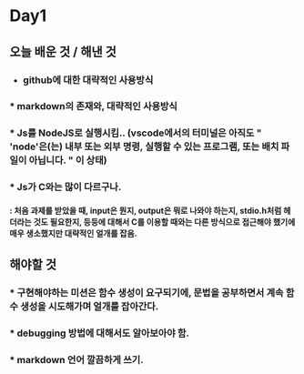 # Day1
###
###
###

## 오늘 배운 것 / 해낸 것
###
###
  * ### github에 대한 대략적인 사용방식
 ###
  
 ### * markdown의 존재와, 대략적인 사용방식
 ###
  
 ### * Js를 NodeJS로 실행시킴.. (vscode에서의 터미널은 아직도 " 'node'은(는) 내부 또는 외부 명령, 실행할 수 있는 프로그램, 또는 배치 파일이 아닙니다. " 이 상태)
 ###
  
 ### * Js가 C와는 많이 다르구나.
   #### : 처음 과제를 받았을 때, input은 뭔지, output은 뭐로 나와야 하는지, stdio.h처럼 헤더라는 것도 필요한지, 등등에 대해서 C를 이용할 때와는 다른 방식으로 접근해야 했기에 매우 생소했지만 대략적인 얼개를 잡음.
    

## 해야할 것

  ### * 구현해야하는 미션은 함수 생성이 요구되기에, 문법을 공부하면서 계속 함수 생성을 시도해가며 얼개를 잡아간다.
  ###
  
  ### * debugging 방법에 대해서도 알아보아야 함.  
  ###
  
  ### * markdown 언어 깔끔하게 쓰기.
